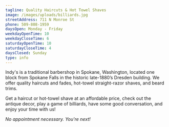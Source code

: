 ```yaml
---
tagline: Quality Haircuts & Hot Towel Shaves
image: /images/uploads/billiards.jpg
streetAddress: 711 N Monroe St
phone: 509-808-1959
daysOpen: Monday - Friday
weekdayOpenTime: 10
weekdayCloseTime: 6
saturdayOpenTime: 10
saturdayCloseTime: 4
daysClosed: Sunday
type: info
---
```


Indy's is a traditional barbershop in Spokane, Washington, located one block from Spokane Falls in the historic late-1880’s Dresden building. We offer quality haircuts and fades, hot-towel straight-razor shaves, and beard trims.

Get a haircut or hot-towel shave at an affordable price, check out the antique decor, play a game of billiards, have some good conversation, and enjoy your time with us!

*No appointment necessary. You're next!*

